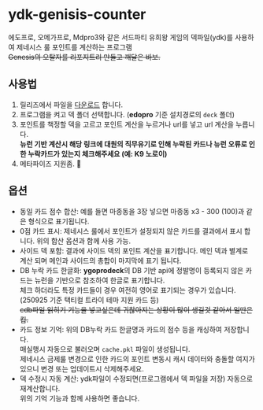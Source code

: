 # ydk-genisis-counter
에도프로, 오메가프로, Mdpro3와 같은 서드파티 유희왕 게임의 덱파일(ydk)를 사용하여 제네시스 룰 포인트를 계산하는 프로그램\
~~Genesis의 오탈자를 리포지트리 만들고 깨달은 바보.~~

## 사용법
1. 릴리즈에서 파일을 [다운로드](https://github.com/cfnnit/ydk-genisis-counter/releases/latest) 합니다.
2. 프로그램을 켜고 덱 폴더 선택합니다. (**edopro** 기준 설치경로의 `deck` 폴더)
3. 포인트를 책정할 덱을 고르고 포인트 계산을 누르거나 url를 넣고 url 계산을 누릅니다.\
**뉴런 기반 계산시 해당 링크에 대원의 직무유기로 인해 누락된 카드나 뉴런 오류로 인한 누락카드가 있는지 체크해주세요 (예: K9 노로이)**
4. 메타파이즈 지원좀. 🙏

## 옵션
* 동일 카드 점수 합산: 예를 들면 마종동을 3장 넣으면 마종동 x3 - 300 (100)과 같은 형식으로 표기됩니다.
* 0점 카드 표시: 제네시스 룰에서 포인트가 설정되지 않은 카드를 결과에서 표시 합니다. 위의 합산 옵션과 함께 사용 가능.
* 사이드 덱 포함: 결과에 사이드 덱의 포인트 계산을 표기합니다. 메인 덱과 별계로 계산 되며 메인과 사이드의 총합이 마지막에 표기 됩니다.
* DB 누락 카드 한글화: **ygoprodeck**의 DB 기반 api에 정발명이 등록되지 않은 카드는 뉴런을 기반으로 참조하여 한글로 표기합니다.\
체크 하더라도 특정 카드들이 경우 여전히 영어로 표기되는 경우가 있습니다. (250925 기준 택티컬 트라이 테마 지원 카드 등)\
~~cdb파일 읽히기 기능을 넣고싶은데 귀찮아지는 상황이 많이 생길것 같아서 일딴은 킵.~~
* 카드 정보 기억: 위의 DB누락 카드 한글명과 카드의 점수 등을 캐싱하여 저장합니다.\
매실행시 자동으로 불러오며 `cache.pkl` 파일이 생성됩니다.\
제네시스 금제룰 변경으로 인한 카드의 포인트 변동시 캐시 데이터와 충돌할 여지가 있으니 변경 또는 업데이트시 삭제해주세요.
* 덱 수정시 자동 계산: ydk파일이 수정되면(프로그램에서 덱 파일을 저장) 자동으로 재계산합니다.\
위의 기억 기능과 함께 사용하면 좋습니다.
